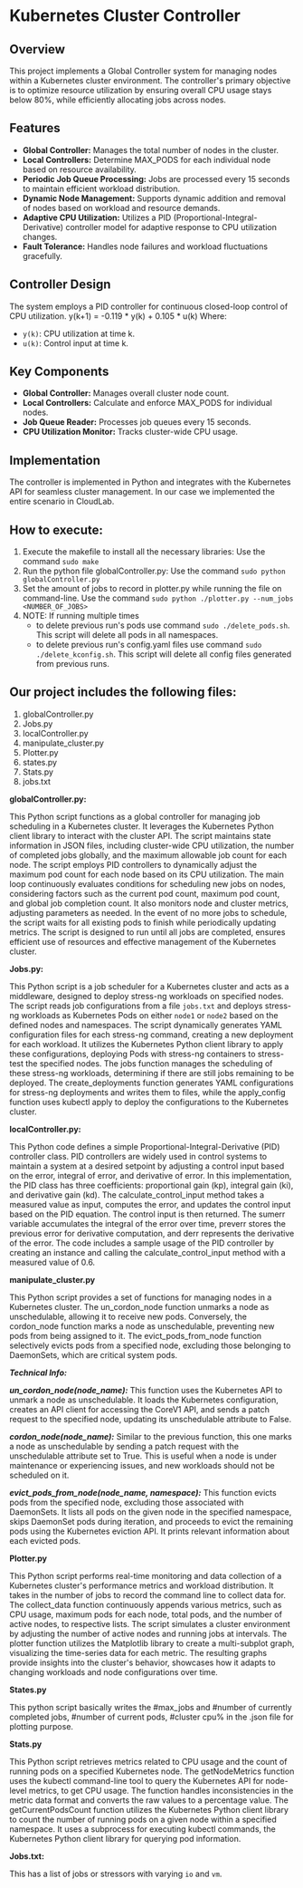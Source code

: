 # Kubernetes Cluster Controller

## Overview

This project implements a Global Controller system for managing nodes within a Kubernetes cluster environment. The controller's primary objective is to optimize resource utilization by ensuring overall CPU usage stays below 80%, while efficiently allocating jobs across nodes.

## Features

- **Global Controller:** Manages the total number of nodes in the cluster.
- **Local Controllers:** Determine MAX_PODS for each individual node based on resource availability.
- **Periodic Job Queue Processing:** Jobs are processed every 15 seconds to maintain efficient workload distribution.
- **Dynamic Node Management:** Supports dynamic addition and removal of nodes based on workload and resource demands.
- **Adaptive CPU Utilization:** Utilizes a PID (Proportional-Integral-Derivative) controller model for adaptive response to CPU utilization changes.
- **Fault Tolerance:** Handles node failures and workload fluctuations gracefully.

## Controller Design

The system employs a PID controller for continuous closed-loop control of CPU utilization. y(k+1) = -0.119 * y(k) + 0.105 * u(k)
Where:
- `y(k)`: CPU utilization at time k.
- `u(k)`: Control input at time k.

## Key Components

- **Global Controller:** Manages overall cluster node count.
- **Local Controllers:** Calculate and enforce MAX_PODS for individual nodes.
- **Job Queue Reader:** Processes job queues every 15 seconds.
- **CPU Utilization Monitor:** Tracks cluster-wide CPU usage.

## Implementation

The controller is implemented in Python and integrates with the Kubernetes API for seamless cluster management. In our case we implemented the entire scenario in CloudLab.

## How to execute:
1) Execute the makefile to install all the necessary libraries:
  	 Use the command `sudo make`
2) Run the python file globalController.py:
Use the command `sudo python globalController.py`
3) Set the amount of jobs to record in plotter.py while running the file on command-line.
	Use the command `sudo python ./plotter.py --num_jobs <NUMBER_OF_JOBS>`
4) NOTE: If running multiple times
   - to delete previous run's pods use command `sudo ./delete_pods.sh`. This script will delete all pods in all namespaces.
   - to delete previous run's config.yaml files use command `sudo ./delete_kconfig.sh`. This script will delete all config files generated from previous runs.

## Our project includes the following files:
1. globalController.py
2. Jobs.py
3. localController.py
4. manipulate_cluster.py
5. Plotter.py
6. states.py
7. Stats.py
8. jobs.txt
 
 
**globalController.py:**

This Python script functions as a global controller for managing job scheduling in a Kubernetes cluster. It leverages the Kubernetes Python client library to interact with the cluster API. The script maintains state information in JSON files, including cluster-wide CPU utilization, the number of completed jobs globally, and the maximum allowable job count for each node. The script employs PID controllers to dynamically adjust the maximum pod count for each node based on its CPU utilization. The main loop continuously evaluates conditions for scheduling new jobs on nodes, considering factors such as the current pod count, maximum pod count, and global job completion count. It also monitors node and cluster metrics, adjusting parameters as needed. In the event of no more jobs to schedule, the script waits for all existing pods to finish while periodically updating metrics. The script is designed to run until all jobs are completed, ensures efficient use of resources and effective management of the Kubernetes cluster.
 
**Jobs.py:**

This Python script is a job scheduler for a Kubernetes cluster and acts as a middleware, designed to deploy stress-ng workloads on specified nodes. The script reads job configurations from a file `jobs.txt` and deploys stress-ng workloads as Kubernetes Pods on either `node1` or `node2` based on the defined nodes and namespaces. The script dynamically generates YAML configuration files for each stress-ng command, creating a new deployment for each workload. It utilizes the Kubernetes Python client library to apply these configurations, deploying Pods with stress-ng containers to stress-test the specified nodes. The jobs function manages the scheduling of these stress-ng workloads, determining if there are still jobs remaining to be deployed. The create_deployments function generates YAML configurations for stress-ng deployments and writes them to files, while the apply_config function uses kubectl apply to deploy the configurations to the Kubernetes cluster. 

**localController.py:**

This Python code defines a simple Proportional-Integral-Derivative (PID) controller class. PID controllers are widely used in control systems to maintain a system at a desired setpoint by adjusting a control input based on the error, integral of error, and derivative of error. In this implementation, the PID class has three coefficients: proportional gain (kp), integral gain (ki), and derivative gain (kd). The calculate_control_input method takes a measured value as input, computes the error, and updates the control input based on the PID equation. The control input is then returned. The sumerr variable accumulates the integral of the error over time, preverr stores the previous error for derivative computation, and derr represents the derivative of the error. The code includes a sample usage of the PID controller by creating an instance and calling the calculate_control_input method with a measured value of 0.6. 

**manipulate_cluster.py**

This Python script provides a set of functions for managing nodes in a Kubernetes cluster. The un_cordon_node function unmarks a node as unschedulable, allowing it to receive new pods. Conversely, the cordon_node function marks a node as unschedulable, preventing new pods from being assigned to it. The evict_pods_from_node function selectively evicts pods from a specified node, excluding those belonging to DaemonSets, which are critical system pods.

***Technical Info:***

***un_cordon_node(node_name):*** This function uses the Kubernetes API to unmark a node as unschedulable. It loads the Kubernetes configuration, creates an API client for accessing the CoreV1 API, and sends a patch request to the specified node, updating its unschedulable attribute to False.

***cordon_node(node_name):*** Similar to the previous function, this one marks a node as unschedulable by sending a patch request with the unschedulable attribute set to True. This is useful when a node is under maintenance or experiencing issues, and new workloads should not be scheduled on it.

***evict_pods_from_node(node_name, namespace):*** This function evicts pods from the specified node, excluding those associated with DaemonSets. It lists all pods on the given node in the specified namespace, skips DaemonSet pods during iteration, and proceeds to evict the remaining pods using the Kubernetes eviction API. It prints relevant information about each evicted pods.

**Plotter.py**

This Python script performs real-time monitoring and data collection of a Kubernetes cluster's performance metrics and workload distribution. It takes in the number of jobs to record the command line to collect data for. The collect_data function continuously appends various metrics, such as CPU usage, maximum pods for each node, total pods, and the number of active nodes, to respective lists. The script simulates a cluster environment by adjusting the number of active nodes and running jobs at intervals. The plotter function utilizes the Matplotlib library to create a multi-subplot graph, visualizing the time-series data for each metric. The resulting graphs provide insights into the cluster's behavior, showcases how it adapts to changing workloads and node configurations over time.

**States.py**

This python script basically writes the #max_jobs and #number of currently completed jobs, #number of current pods, #cluster cpu%  in the .json file for plotting purpose.

**Stats.py**

This Python script retrieves metrics related to CPU usage and the count of running pods on a specified Kubernetes node. The getNodeMetrics function uses the kubectl command-line tool to query the Kubernetes API for node-level metrics, to get CPU usage. The function handles  inconsistencies in the metric data format and converts the raw values to a percentage value. The getCurrentPodsCount function utilizes the Kubernetes Python client library to count the number of running pods on a given node within a specified namespace. It uses a subprocess for executing kubectl commands, the Kubernetes Python client library for querying pod information.

**Jobs.txt:**

This has a list of jobs or stressors with varying `io` and `vm`.

